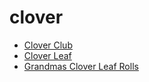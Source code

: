# clover

 * [Clover Club](../../index/c/clover-club-200017.json)
 * [Clover Leaf](../../index/c/clover-leaf-200202.json)
 * [Grandmas Clover Leaf Rolls](../../index/g/grandmas-clover-leaf-rolls.json)

